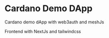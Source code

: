 # Cardano Demo DApp
Cardano demo dApp with web3auth and meshJs

Frontend with NextJs and tailwindcss
